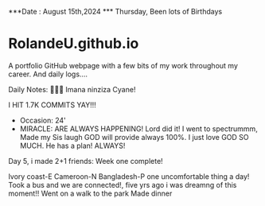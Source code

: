 ***Date : August 15th,2024 *** Thursday, Been lots of Birthdays 
# RolandeU.github.io

A portfolio GitHub webpage with a few bits of my work throughout my career. And daily logs....

Daily Notes:
💚🙏🏾 Imana ninziza Cyane!

I HIT 1.7K COMMITS YAY!!!

- Occasion: 24'
- MIRACLE: ARE ALWAYS HAPPENING!
Lord did it! I went to spectrummm, Made my Sis laugh
GOD will provide always 100%. I just love GOD SO MUCH. He has a plan!
ALWAYS!

Day 5, i made 2+1 friends:
Week one complete!

Ivory coast-E
Cameroon-N
Bangladesh-P
one uncomfortable thing a day!
Took a bus and we are connected!, five yrs ago i was dreamng of this moment!!
Went on a walk to the park
Made dinner






